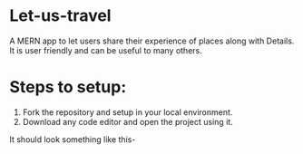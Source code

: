 # Let-us-travel
A MERN app to let users share their experience of places along with Details.
It is user friendly and can be useful to many others.

# Steps to setup:
1) Fork the repository and setup in your local environment.
2) Download any code editor and open the project using it.

It should look something like this-
